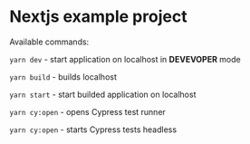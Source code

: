 # Nextjs example project

Available commands:

`yarn dev` - start application on localhost in **DEVEVOPER** mode

`yarn build` - builds localhost

`yarn start` - start builded application on localhost

`yarn cy:open` - opens Cypress test runner

`yarn cy:open` - starts Cypress tests headless

